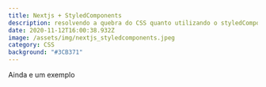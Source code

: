 ```yaml
---
title: Nextjs + StyledComponents
description: resolvendo a quebra do CSS quanto utilizando o styledComponents
date: 2020-11-12T16:00:38.932Z
image: /assets/img/nextjs_styledcomponents.jpeg
category: CSS
background: "#3CB371"
---
```

Ainda e um exemplo